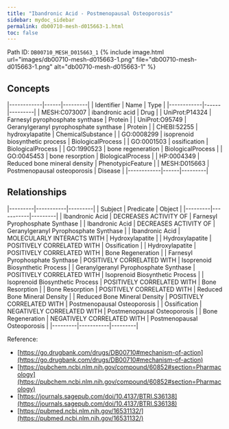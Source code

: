 ```yaml
---
title: "Ibandronic Acid - Postmenopausal Osteoporosis"
sidebar: mydoc_sidebar
permalink: db00710-mesh-d015663-1.html
toc: false 
---
```



Path ID: `DB00710_MESH_D015663_1`
{% include image.html url="images/db00710-mesh-d015663-1.png" file="db00710-mesh-d015663-1.png" alt="db00710-mesh-d015663-1" %}

## Concepts

|------------|------|---------|
| Identifier | Name | Type    |
|------------|------|---------|
| MESH:C073007 | ibandronic acid | Drug |
| UniProt:P14324 | Farnesyl pyrophosphate synthase | Protein |
| UniProt:O95749 | Geranylgeranyl pyrophosphate synthase | Protein |
| CHEBI:52255 | hydroxylapatite | ChemicalSubstance |
| GO:0008299 | isoprenoid biosynthetic process | BiologicalProcess |
| GO:0001503 | ossification | BiologicalProcess |
| GO:1990523 | bone regeneration | BiologicalProcess |
| GO:0045453 | bone resorption | BiologicalProcess |
| HP:0004349 | Reduced bone mineral density | PhenotypicFeature |
| MESH:D015663 | Postmenopausal osteoporosis | Disease |
|------------|------|---------|

## Relationships

|---------|-----------|---------|
| Subject | Predicate | Object  |
|---------|-----------|---------|
| Ibandronic Acid | DECREASES ACTIVITY OF | Farnesyl Pyrophosphate Synthase |
| Ibandronic Acid | DECREASES ACTIVITY OF | Geranylgeranyl Pyrophosphate Synthase |
| Ibandronic Acid | MOLECULARLY INTERACTS WITH | Hydroxylapatite |
| Hydroxylapatite | POSITIVELY CORRELATED WITH | Ossification |
| Hydroxylapatite | POSITIVELY CORRELATED WITH | Bone Regeneration |
| Farnesyl Pyrophosphate Synthase | POSITIVELY CORRELATED WITH | Isoprenoid Biosynthetic Process |
| Geranylgeranyl Pyrophosphate Synthase | POSITIVELY CORRELATED WITH | Isoprenoid Biosynthetic Process |
| Isoprenoid Biosynthetic Process | POSITIVELY CORRELATED WITH | Bone Resorption |
| Bone Resorption | POSITIVELY CORRELATED WITH | Reduced Bone Mineral Density |
| Reduced Bone Mineral Density | POSITIVELY CORRELATED WITH | Postmenopausal Osteoporosis |
| Ossification | NEGATIVELY CORRELATED WITH | Postmenopausal Osteoporosis |
| Bone Regeneration | NEGATIVELY CORRELATED WITH | Postmenopausal Osteoporosis |
|---------|-----------|---------|

Reference: 
  - [https://go.drugbank.com/drugs/DB00710#mechanism-of-action](https://go.drugbank.com/drugs/DB00710#mechanism-of-action)
  - [https://pubchem.ncbi.nlm.nih.gov/compound/60852#section=Pharmacology](https://pubchem.ncbi.nlm.nih.gov/compound/60852#section=Pharmacology)
  - [https://journals.sagepub.com/doi/10.4137/BTRI.S36138](https://journals.sagepub.com/doi/10.4137/BTRI.S36138)
  - [https://pubmed.ncbi.nlm.nih.gov/16531132/](https://pubmed.ncbi.nlm.nih.gov/16531132/)
